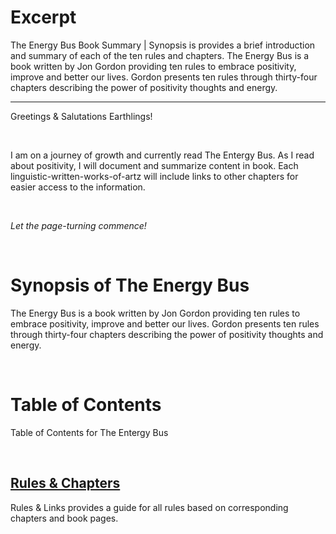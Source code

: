 # Excerpt 

The Energy Bus Book Summary | Synopsis is provides a brief introduction and summary of each of the ten rules and chapters. The Energy Bus is a book written by Jon Gordon providing ten rules to embrace positivity, improve and better our lives. Gordon presents ten rules through thirty-four chapters describing the power of positivity thoughts and energy.  

---

Greetings & Salutations Earthlings! 

<br/> 

I am on a journey of growth and currently read The Entergy Bus. As I read about positivity, I will document  and summarize content in book. Each linguistic-written-works-of-artz will include links to other chapters for easier access to the information.  

<br/> 

*Let the page-turning commence!* 

<br/> 

# Synopsis of The Energy Bus 

The Energy Bus is a book written by Jon Gordon providing ten rules to embrace positivity, improve and better our lives. Gordon presents ten rules through thirty-four chapters describing the power of positivity thoughts and energy. 

<br/> 

 
# Table of Contents 
Table of Contents for The Entergy Bus 

<br/> 



## [Rules & Chapters]() 
Rules & Links provides a guide for all rules based on corresponding chapters and book pages. 

<br/> 
